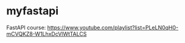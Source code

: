 # myfastapi

FastAPI course: https://www.youtube.com/playlist?list=PLeLN0qH0-mCVQKZ8-W1LhxDcVlWtTALCS
